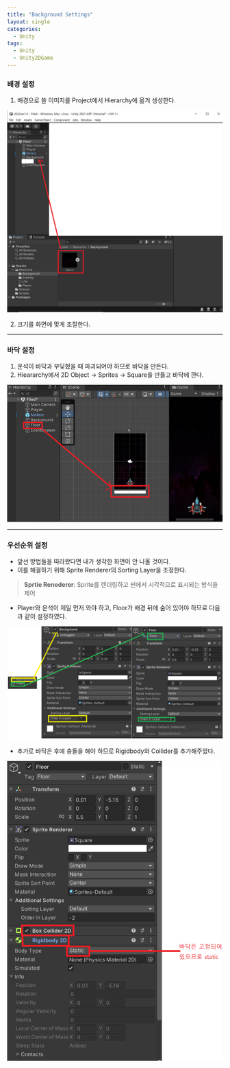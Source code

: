 ```yaml
---
title: "Background Settings"
layout: single
categories:
  - Unity
tags:
  - Unity
  - Unity2DGame
---
```


### 배경 설정
1. 배경으로 쓸 이미지를 Project에서 Hierarchy에 옮겨 생성한다.

![background](/assets/images/2022_Background(1).png)

2. 크기를 화면에 맞게 조절한다.

---

### 바닥 설정
1. 운석이 바닥과 부딪혔을 때 파괴되어야 하므로 바닥을 만든다.
2. Hieararchy에서 2D Object -> Sprites -> Square을 만들고 바닥에 깐다.

![Floor](/assets/images/2022_Floor.png)

---

### 우선순위 설정
- 앞선 방법들을 따라왔다면 내가 생각한 화면이 안 나올 것이다.
- 이를 해결하기 위해 Sprite Renderer의 Sorting Layer을 조정한다.

> **Sprtie Renederer**: Sprite를 렌더링하고 씬에서 시각적으로 표시되는 방식을 제어

- Player와 운석이 제일 먼저 와야 하고, Floor가 배경 뒤에 숨어 있어야 하므로 다음과 같이 설정하였다.

![SortingLayer](/assets/images/2022_Background.png)

- 추가로 바닥은 후에 충돌을 해야 하므로 Rigidbody와 Collider를 추가해주었다. 

![Floor2](/assets/images/2022_Floor1.png)
